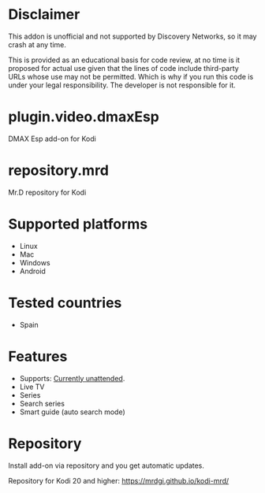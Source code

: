 # Disclaimer
This addon is unofficial and not supported by Discovery Networks, so it may crash at any time.

This is provided as an educational basis for code review, at no time is it proposed for actual use given that the lines of code include third-party URLs whose use may not be permitted.
Which is why if you run this code is under your legal responsibility.
The developer is not responsible for it.

# plugin.video.dmaxEsp
DMAX Esp add-on for Kodi

# repository.mrd
Mr.D repository for Kodi

# Supported platforms
- Linux
- Mac
- Windows
- Android

# Tested countries
- Spain

# Features
- Supports: <a href="">Currently unattended</a>.
- Live TV
- Series
- Search series
- Smart guide (auto search mode)

# Repository
Install add-on via repository and you get automatic updates.

Repository for Kodi 20 and higher: https://mrdgi.github.io/kodi-mrd/
